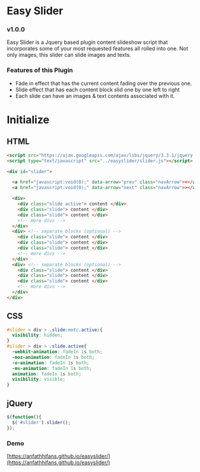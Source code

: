 # Easy Slider
### v1.0.0

Easy Slider is a Jquery based plugin content slideshow script that incorporates some of your most requested features all rolled into one. Not only images, this slider can slide images and texts.

### Features of this Plugin
- Fade in effect that has the current content fading over the previous one.
- Slide effect that has each content block slid one by one left to right
- Each slide can have an images & text contents associated with it.

# Initialize

## HTML

``` html
<script src="https://ajax.googleapis.com/ajax/libs/jquery/3.3.1/jquery.min.js"></script>
<script type="text/javascript" src="../easyslider/slider.js"></script>

<div id="slider">

  <a href="javascript:void(0);" data-arrow="prev" class="navArrow"><</a>
  <a href="javascript:void(0);" data-arrow="next" class="navArrow">></a>

  <div>
    <div class="slide active"> content </div>
    <div class="slide"> content </div>
    <div class="slide"> content </div>
    <!-- more divs -->
  </div>
  <div> <!-- separate blocks (optional) -->
    <div class="slide"> content </div>
    <div class="slide"> content </div>
    <div class="slide"> content </div>
    <!-- more divs -->
  </div>
  <div> <!-- separate blocks (optional) -->
    <div class="slide"> content </div>
    <div class="slide"> content </div>
    <div class="slide"> content </div>
    <!-- more divs -->
  </div>
</div>
```
## CSS

``` css
#slider > div > .slide:not(.active){
  visibility: hidden;
}
#slider > div > .slide.active{
  -webkit-animation: fadeIn 1s both;
  -moz-animation: fadeIn 1s both;
  -o-animation: fadeIn 1s both;
  -ms-animation: fadeIn 1s both;
  animation: fadeIn 1s both;
  visibility: visible;
}
```
## jQuery

``` js
$(function(){
  $('#slider').slider();
});
```

### Demo
[https://anfathhifans.github.io/easyslider/](https://anfathhifans.github.io/easyslider/)
